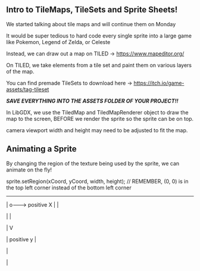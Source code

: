 Intro to TileMaps, TileSets and Sprite Sheets!
-----------------------------------------
We started talking about tile maps and will continue them on Monday

It would be super tedious to hard code every single sprite into a large game like Pokemon, Legend of Zelda, or Celeste

Instead, we can draw out a map on TILED -> https://www.mapeditor.org/


On TILED, we take elements from a tile set and paint them on various layers of the map.

You can find premade TileSets to download here -> https://itch.io/game-assets/tag-tileset



***SAVE EVERYTHING INTO THE ASSETS FOLDER OF YOUR PROJECT!!***


In LibGDX, we use the TiledMap and TiledMapRenderer object to draw the map to the screen, BEFORE we render the sprite so the sprite can be on top.

camera viewport width and height may need to be adjusted to fit the map.

Animating a Sprite
--------------------------

By changing the region of the texture being used by the sprite, we can animate on the fly!


sprite.setRegion(xCoord, yCoord, width, height);
// REMEMBER, (0, 0) is in the top left corner instead of the bottom left corner

-----------------------------


| o---> positive X
| |


| |


| V 


| positive y
|


|


|












